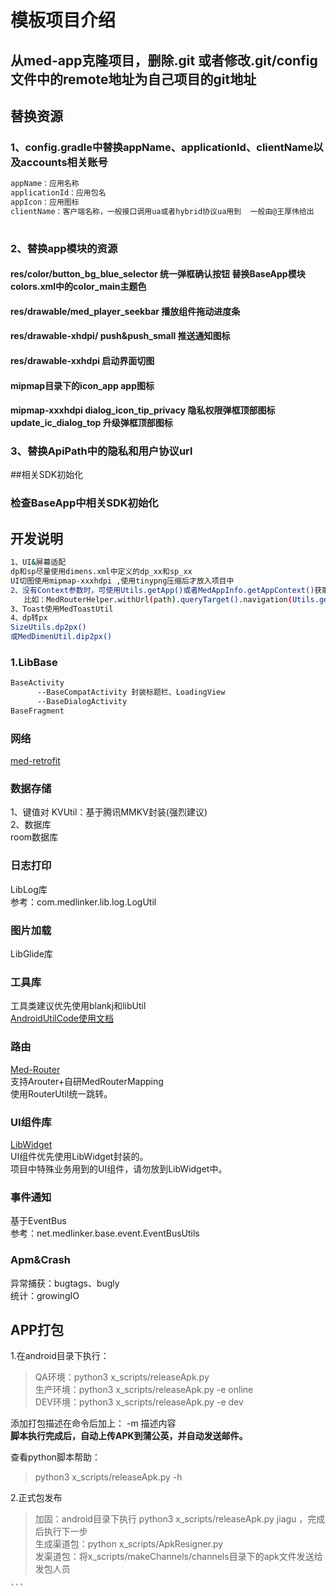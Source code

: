 # 模板项目介绍
## 从med-app克隆项目，删除.git 或者修改.git/config文件中的remote地址为自己项目的git地址

## 替换资源
### 1、config.gradle中替换appName、applicationId、clientName以及accounts相关账号
```bash
appName：应用名称
applicationId：应用包名
appIcon：应用图标
clientName：客户端名称，一般接口调用ua或者hybrid协议ua用到  一般由@王厚伟给出
  
```
### 2、替换app模块的资源
#### res/color/button_bg_blue_selector 统一弹框确认按钮 替换BaseApp模块colors.xml中的color_main主题色
#### res/drawable/med_player_seekbar 播放组件拖动进度条
#### res/drawable-xhdpi/  push&push_small  推送通知图标
#### res/drawable-xxhdpi 启动界面切图
#### mipmap目录下的icon_app app图标
#### mipmap-xxxhdpi dialog_icon_tip_privacy 隐私权限弹框顶部图标 update_ic_dialog_top 升级弹框顶部图标

### 3、替换ApiPath中的隐私和用户协议url

##相关SDK初始化
### 检查BaseApp中相关SDK初始化

 
## 开发说明
```bash
1、UI&屏幕适配
dp和sp尽量使用dimens.xml中定义的dp_xx和sp_xx
UI切图使用mipmap-xxxhdpi ,使用tinypng压缩后才放入项目中 
2、没有Context参数时，可使用Utils.getApp()或者MedAppInfo.getAppContext()获取。
   比如：MedRouterHelper.withUrl(path).queryTarget().navigation(Utils.getApp());
3、Toast使用MedToastUtil
4、dp转px
SizeUtils.dp2px()
或MedDimenUtil.dip2px()

```
### 1.LibBase
```bash
BaseActivity
      --BaseCompatActivity 封装标题栏、LoadingView
      --BaseDialogActivity
BaseFragment
```

### 网络
[med-retrofit](https://git.medlinker.com/android/med-network-lib)
### 数据存储
1、键值对
KVUtil：基于腾讯MMKV封装(强烈建议) <br/>
2、数据库 <br/> 
room数据库 <br/>
### 日志打印
LibLog库<br/>
参考：com.medlinker.lib.log.LogUtil
### 图片加载
LibGlide库
### 工具库
工具类建议优先使用blankj和libUtil<br/>
[AndroidUtilCode使用文档](https://github.com/Blankj/AndroidUtilCode/blob/master/lib/utilcode/README-CN.md)
### 路由
[Med-Router](https://git.medlinker.com/android/lib-medrouter) <br/>
支持Arouter+自研MedRouterMapping <br/>
使用RouterUtil统一跳转。
### UI组件库
[LibWidget](https://git.medlinker.com/android/LibWidget) <br/>
UI组件优先使用LibWidget封装的。<br/>
项目中特殊业务用到的UI组件，请勿放到LibWidget中。

### 事件通知
基于EventBus <br/>
参考：net.medlinker.base.event.EventBusUtils

### Apm&Crash
异常捕获：bugtags、bugly<br/>
统计：growingIO


## APP打包
1.在android目录下执行：
> QA环境：python3 x_scripts/releaseApk.py <br/>
> 生产环境：python3 x_scripts/releaseApk.py -e online <br/>
> DEV环境：python3 x_scripts/releaseApk.py -e dev

添加打包描述在命令后加上： -m 描述内容 <br/>
**脚本执行完成后，自动上传APK到蒲公英，并自动发送邮件。**

查看python脚本帮助：
> python3 x_scripts/releaseApk.py -h

2.正式包发布
>加固：android目录下执行  python3 x_scripts/releaseApk.py jiagu ，完成后执行下一步 <br/>
>生成渠道包：python x_scripts/ApkResigner.py <br/>
>发渠道包：将x_scripts/makeChannels/channels目录下的apk文件发送给发包人员

    ```
